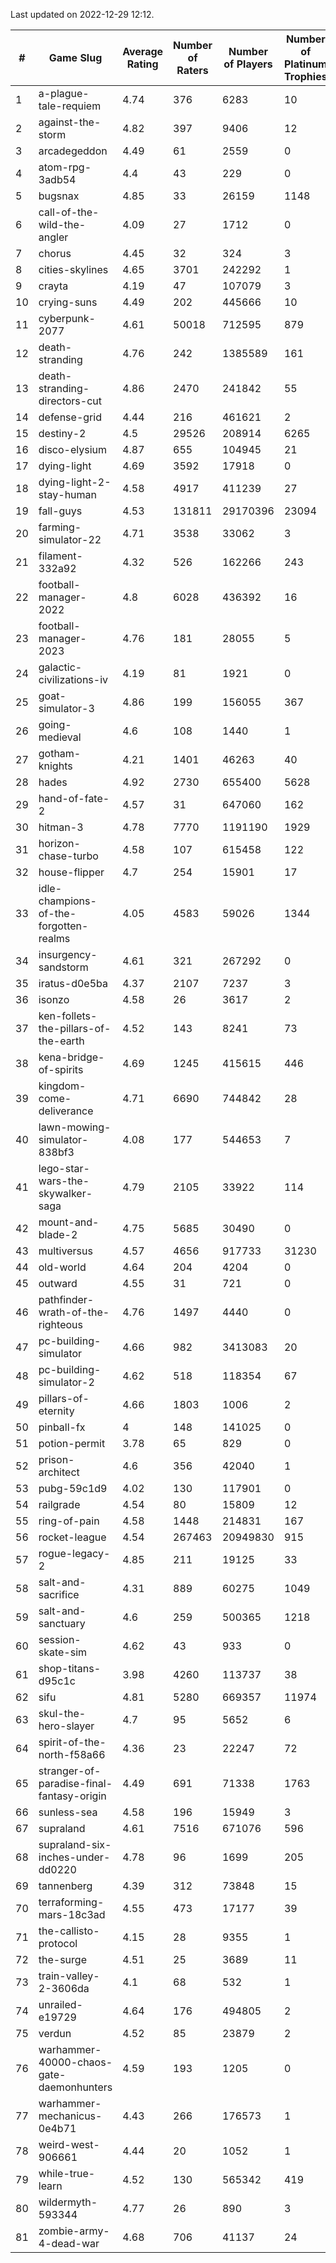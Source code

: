 Last updated on 2022-12-29 12:12.


|#|Game Slug|Average Rating|Number of Raters|Number of Players|Number of Platinum Trophies|Max Rarity (%)|
|---|---|---|---|---|---|---|
|1|a-plague-tale-requiem|4.74|376|6283|10|91|
|2|against-the-storm|4.82|397|9406|12|34|
|3|arcadegeddon|4.49|61|2559|0|91|
|4|atom-rpg-3adb54|4.4|43|229|0|97|
|5|bugsnax|4.85|33|26159|1148|97|
|6|call-of-the-wild-the-angler|4.09|27|1712|0|52|
|7|chorus|4.45|32|324|3|86|
|8|cities-skylines|4.65|3701|242292|1|72|
|9|crayta|4.19|47|107079|3|23|
|10|crying-suns|4.49|202|445666|10|65|
|11|cyberpunk-2077|4.61|50018|712595|879|64|
|12|death-stranding|4.76|242|1385589|161|91|
|13|death-stranding-directors-cut|4.86|2470|241842|55|87|
|14|defense-grid|4.44|216|461621|2|80|
|15|destiny-2|4.5|29526|208914|6265|94|
|16|disco-elysium|4.87|655|104945|21|28|
|17|dying-light|4.69|3592|17918|0|95|
|18|dying-light-2-stay-human|4.58|4917|411239|27|4|
|19|fall-guys|4.53|131811|29170396|23094|8|
|20|farming-simulator-22|4.71|3538|33062|3|78|
|21|filament-332a92|4.32|526|162266|243|93|
|22|football-manager-2022|4.8|6028|436392|16|49|
|23|football-manager-2023|4.76|181|28055|5|79|
|24|galactic-civilizations-iv|4.19|81|1921|0|80|
|25|goat-simulator-3|4.86|199|156055|367|91|
|26|going-medieval|4.6|108|1440|1|67|
|27|gotham-knights|4.21|1401|46263|40|20|
|28|hades|4.92|2730|655400|5628|89|
|29|hand-of-fate-2|4.57|31|647060|162|72|
|30|hitman-3|4.78|7770|1191190|1929|48|
|31|horizon-chase-turbo|4.58|107|615458|122|88|
|32|house-flipper|4.7|254|15901|17|94|
|33|idle-champions-of-the-forgotten-realms|4.05|4583|59026|1344|15|
|34|insurgency-sandstorm|4.61|321|267292|0|6|
|35|iratus-d0e5ba|4.37|2107|7237|3|85|
|36|isonzo|4.58|26|3617|2|58|
|37|ken-follets-the-pillars-of-the-earth|4.52|143|8241|73|46|
|38|kena-bridge-of-spirits|4.69|1245|415615|446|94|
|39|kingdom-come-deliverance|4.71|6690|744842|28|30|
|40|lawn-mowing-simulator-838bf3|4.08|177|544653|7|86|
|41|lego-star-wars-the-skywalker-saga|4.79|2105|33922|114|97|
|42|mount-and-blade-2|4.75|5685|30490|0|20|
|43|multiversus|4.57|4656|917733|31230|76|
|44|old-world|4.64|204|4204|0|84|
|45|outward|4.55|31|721|0|74|
|46|pathfinder-wrath-of-the-righteous|4.76|1497|4440|0|47|
|47|pc-building-simulator|4.66|982|3413083|20|48|
|48|pc-building-simulator-2|4.62|518|118354|67|74|
|49|pillars-of-eternity|4.66|1803|1006|2|80|
|50|pinball-fx|4|148|141025|0|86|
|51|potion-permit|3.78|65|829|0|98|
|52|prison-architect|4.6|356|42040|1|31|
|53|pubg-59c1d9|4.02|130|117901|0|73|
|54|railgrade|4.54|80|15809|12|98|
|55|ring-of-pain|4.58|1448|214831|167|96|
|56|rocket-league|4.54|267463|20949830|915|77|
|57|rogue-legacy-2|4.85|211|19125|33|2|
|58|salt-and-sacrifice|4.31|889|60275|1049|91|
|59|salt-and-sanctuary|4.6|259|500365|1218|83|
|60|session-skate-sim|4.62|43|933|0|25|
|61|shop-titans-d95c1c|3.98|4260|113737|38|97|
|62|sifu|4.81|5280|669357|11974|96|
|63|skul-the-hero-slayer|4.7|95|5652|6|96|
|64|spirit-of-the-north-f58a66|4.36|23|22247|72|64|
|65|stranger-of-paradise-final-fantasy-origin|4.49|691|71338|1763|98|
|66|sunless-sea|4.58|196|15949|3|36|
|67|supraland|4.61|7516|671076|596|99|
|68|supraland-six-inches-under-dd0220|4.78|96|1699|205|99|
|69|tannenberg|4.39|312|73848|15|88|
|70|terraforming-mars-18c3ad|4.55|473|17177|39|48|
|71|the-callisto-protocol|4.15|28|9355|1|93|
|72|the-surge|4.51|25|3689|11|94|
|73|train-valley-2-3606da|4.1|68|532|1|89|
|74|unrailed-e19729|4.64|176|494805|2|7|
|75|verdun|4.52|85|23879|2|75|
|76|warhammer-40000-chaos-gate-daemonhunters|4.59|193|1205|0|69|
|77|warhammer-mechanicus-0e4b71|4.43|266|176573|1|24|
|78|weird-west-906661|4.44|20|1052|1|84|
|79|while-true-learn|4.52|130|565342|419|93|
|80|wildermyth-593344|4.77|26|890|3|12|
|81|zombie-army-4-dead-war|4.68|706|41137|24|67|

